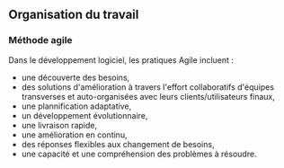 ## Organisation du travail

### Méthode agile

Dans le développement logiciel, les pratiques Agile incluent :

* une découverte des besoins,
* des solutions d'amélioration à travers l'effort collaboratifs d'équipes transverses et auto-organisées avec leurs
clients/utilisateurs finaux,
* une plannification adaptative,
* un développement évolutionnaire,
* une livraison rapide,
* une amélioration en continu,
* des réponses flexibles aux changement de besoins,
* une capacité et une compréhension des problèmes à résoudre.
